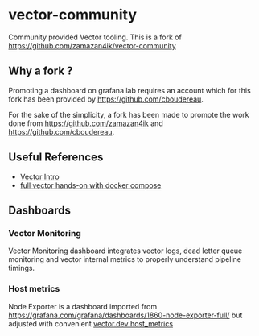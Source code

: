# vector-community
Community provided Vector tooling. This is a fork of https://github.com/zamazan4ik/vector-community

## Why a fork ?
Promoting a dashboard on grafana lab requires an account which for this fork has been provided by https://github.com/cboudereau.

For the sake of the simplicity, a fork has been made to promote the work done from https://github.com/zamazan4ik and https://github.com/cboudereau.

## Useful References
- [Vector Intro](https://o11y-weekly.github.io/2023-11-16_Meet_Vector/)
- [full vector hands-on with docker compose](https://o11y-weekly.github.io/2023-11-23_Vector_in_action/)

## Dashboards

### Vector Monitoring
Vector Monitoring dashboard integrates vector logs, dead letter queue monitoring and vector internal metrics to properly understand pipeline timings.

### Host metrics
Node Exporter is a dashboard imported from https://grafana.com/grafana/dashboards/1860-node-exporter-full/ but adjusted with convenient [vector.dev host_metrics](https://vector.dev/docs/reference/configuration/sources/host_metrics/)
